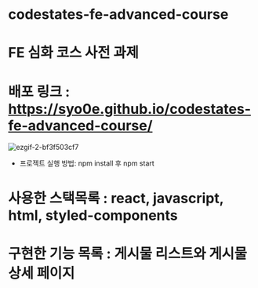 # codestates-fe-advanced-course
# FE 심화 코스 사전 과제  ##

# 배포 링크 : https://syo0e.github.io/codestates-fe-advanced-course/

![ezgif-2-bf3f503cf7](https://user-images.githubusercontent.com/55309351/183104727-546b2e49-f421-46ea-8369-019ef45f7a64.gif)


* 프로젝트 실행 방법: npm install 후 npm start
# 사용한 스택목록 : react, javascript, html, styled-components
# 구현한 기능 목록 : 게시물 리스트와 게시물 상세 페이지
